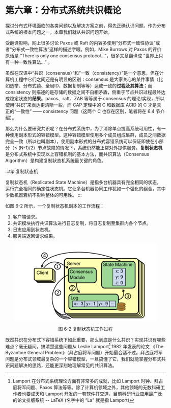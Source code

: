 # 第六章：分布式系统共识概论

探讨分布式环境面临的各类问题以及解决方案之前，得先正确认识问题。作为分布式系统的根本问题之一，本章我们就从共识问题开始。

受翻译影响，网上很多讨论 Paxos 或 Raft 的内容多使用“分布式一致性协议”或者“分布式一致性算法”这样的描述字眼。例如，Mike Burrows 对 Paxos 的评价原话是 “There is only one consensus protocol...”，很多文章翻译成 “世界上只有一种一致性算法...” 。

虽然在汉语中“共识（consensus）”和“一致（consistency）”是一个意思，但在计算机工程中它们之间还是有明显的区别：consensus 是大家关心的某件事情（比如选举、分布式锁、全局ID、数据复制等等）达成一致的**过程及其算法**；而 consistency 则描述的是存储的数据之间不自相矛盾，侧重于节点共识过程最终达成稳定状态的**结果**。paxos、raft、ZAB 等等属于 consensus 的理论/实现，所以使用“共识”来表达更清晰一些，而 CAP 定理中的 C 和数据库 ACID 的 C 才是真正的“一致性” —— consistency 问题（这两个 C 也存在区别，笔者将在 6.4 节介绍）。

那么为什么要研究共识呢？在分布式系统中，为了消除单点提高系统可用性，有一种使用副本形式的容错模型。这种容错模型使用多个成员组成集群，成员之间数据完全一致（所以也叫副本），使用副本形式的分布式容错系统可以保证即使在小部分（≤ (N-1)/2）节点故障的情况下，系统仍然能正常对外提供服务。**复制状态机**是分布式系统中实现以上容错机制的基本方法，而共识算法（Consensus Algorithm）是构建复制状态机系统最关键的角色。

:::tip 复制状态机

复制状态机（Replicated State Machine）是指多台机器具有完全相同的状态，运行完全相同的确定性状态机。它让多台机器协同工作犹如一个强化的组合，其中少数机器宕机不影响整体的可用性。
:::

如图 6-2 所示，一个复制状态机副本的工作流程：

1. 客户端请求。
2. 共识模块执行共识算法进行日志复制，将日志复制至集群内各个节点。
3. 日志应用到状态机。
4. 服务端返回请求结果。

<div  align="center">
	<img src="../assets/raft-state-machine.png" width = "450"  align=center />
	<p>图 6-2 复制状态机工作过程</p>
</div>

既然共识在分布式下容错系统下如此重要，那么到底是什么共识？实现共识有哪些难点？毫无疑问，搞清楚这些问题从 Leslie Lamport[^1] 1982 年发表的论文 《The Byzantine General Problem》（拜占庭将军问题）开始最合适不过。拜占庭将军问题是分布式领域最复杂的一个容错模型，一旦搞懂了它，我们就能掌握分布式共识问题解决的思路，还能更深刻地理解常见的共识算法。

[^1]: Lamport 在分布式系统理论方面有非常多的成就，比如 Lamport 时钟、拜占庭将军问题、Paxos 算法等等。除了计算机领域之外，其他领域的无数科研工作者也要成天和 Lamport 开发的一套软件打交道，目前科研行业应用最广泛的论文排版系统 --  LaTeX (名字中的 “La” 就是指 Lamport)
